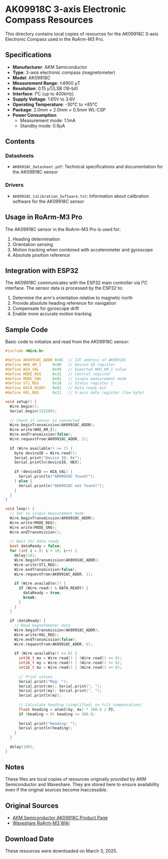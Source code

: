 # AK09918C 3-axis Electronic Compass Resources

This directory contains local copies of resources for the AK09918C 3-axis Electronic Compass used in the RoArm-M3 Pro.

## Specifications

- **Manufacturer**: AKM Semiconductor
- **Type**: 3-axis electronic compass (magnetometer)
- **Model**: AK09918C
- **Measurement Range**: ±4900 μT
- **Resolution**: 0.15 μT/LSB (16-bit)
- **Interface**: I²C (up to 400kHz)
- **Supply Voltage**: 1.65V to 3.6V
- **Operating Temperature**: -30°C to +85°C
- **Package**: 2.0mm × 2.0mm × 0.5mm WL-CSP
- **Power Consumption**: 
  - Measurement mode: 1.1mA
  - Standby mode: 0.9μA

## Contents

### Datasheets

- `AK09918C_Datasheet.pdf`: Technical specifications and documentation for the AK09918C sensor

### Drivers

- `AK09918C_Calibration_Software.txt`: Information about calibration software for the AK09918C sensor

## Usage in RoArm-M3 Pro

The AK09918C sensor in the RoArm-M3 Pro is used for:

1. Heading determination
2. Orientation sensing
3. Motion tracking when combined with accelerometer and gyroscope
4. Absolute position reference

## Integration with ESP32

The AK09918C communicates with the ESP32 main controller via I²C interface. The sensor data is processed by the ESP32 to:

1. Determine the arm's orientation relative to magnetic north
2. Provide absolute heading reference for navigation
3. Compensate for gyroscope drift
4. Enable more accurate motion tracking

## Sample Code

Basic code to initialize and read from the AK09918C sensor:

```c
#include <Wire.h>

#define AK09918C_ADDR 0x0C  // I2C address of AK09918C
#define WHO_AM_I     0x00   // Device ID register
#define WIA_VAL      0x48   // Expected WHO_AM_I value
#define MODE_REG     0x31   // Control register
#define MODE_SNG     0x01   // Single measurement mode
#define ST1_REG      0x10   // Status register 1
#define DATA_READY   0x01   // Data ready bit
#define HXL_REG      0x11   // X-axis data register (low byte)

void setup() {
  Wire.begin();
  Serial.begin(115200);
  
  // Check if sensor is connected
  Wire.beginTransmission(AK09918C_ADDR);
  Wire.write(WHO_AM_I);
  Wire.endTransmission(false);
  Wire.requestFrom(AK09918C_ADDR, 2);
  
  if (Wire.available() >= 2) {
    byte deviceID = Wire.read();
    Serial.print("Device ID: 0x");
    Serial.println(deviceID, HEX);
    
    if (deviceID == WIA_VAL) {
      Serial.println("AK09918C found!");
    } else {
      Serial.println("AK09918C not found!");
    }
  }
}

void loop() {
  // Set to single measurement mode
  Wire.beginTransmission(AK09918C_ADDR);
  Wire.write(MODE_REG);
  Wire.write(MODE_SNG);
  Wire.endTransmission();
  
  // Wait for data ready
  bool dataReady = false;
  for (int i = 0; i < 10; i++) {
    delay(10);
    Wire.beginTransmission(AK09918C_ADDR);
    Wire.write(ST1_REG);
    Wire.endTransmission(false);
    Wire.requestFrom(AK09918C_ADDR, 1);
    
    if (Wire.available()) {
      if (Wire.read() & DATA_READY) {
        dataReady = true;
        break;
      }
    }
  }
  
  if (dataReady) {
    // Read magnetometer data
    Wire.beginTransmission(AK09918C_ADDR);
    Wire.write(HXL_REG);
    Wire.endTransmission(false);
    Wire.requestFrom(AK09918C_ADDR, 6);
    
    if (Wire.available() >= 6) {
      int16_t mx = Wire.read() | (Wire.read() << 8);
      int16_t my = Wire.read() | (Wire.read() << 8);
      int16_t mz = Wire.read() | (Wire.read() << 8);
      
      // Print values
      Serial.print("Mag: ");
      Serial.print(mx); Serial.print(", ");
      Serial.print(my); Serial.print(", ");
      Serial.println(mz);
      
      // Calculate heading (simplified, no tilt compensation)
      float heading = atan2(my, mx) * 180.0 / PI;
      if (heading < 0) heading += 360.0;
      
      Serial.print("Heading: ");
      Serial.println(heading);
    }
  }
  
  delay(100);
}
```

## Notes

These files are local copies of resources originally provided by AKM Semiconductor and Waveshare. They are stored here to ensure availability even if the original sources become inaccessible.

## Original Sources

- [AKM Semiconductor AK09918C Product Page](https://www.akm.com/global/en/products/electronic-compass/)
- [Waveshare RoArm-M3 Wiki](https://www.waveshare.com/wiki/RoArm-M3)

## Download Date

These resources were downloaded on March 3, 2025.

